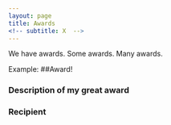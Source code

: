 ```yaml
---
layout: page
title: Awards
<!-- subtitle: X  -->
---
```


We have awards. Some awards. Many awards.

<!-- ## Here goes the title of your award -->
<!-- ### Here goes the description of your award, with image if you wish-->
<!-- #### Here goes the description of your award -->

Example:
##Award!
### Description of my great award ###
### Recipient
